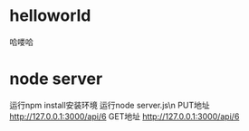 # helloworld
哈喽哈

# node server 
运行npm install安装环境
运行node server.js\n
PUT地址 http://127.0.0.1:3000/api/6
GET地址 http://127.0.0.1:3000/api/6
